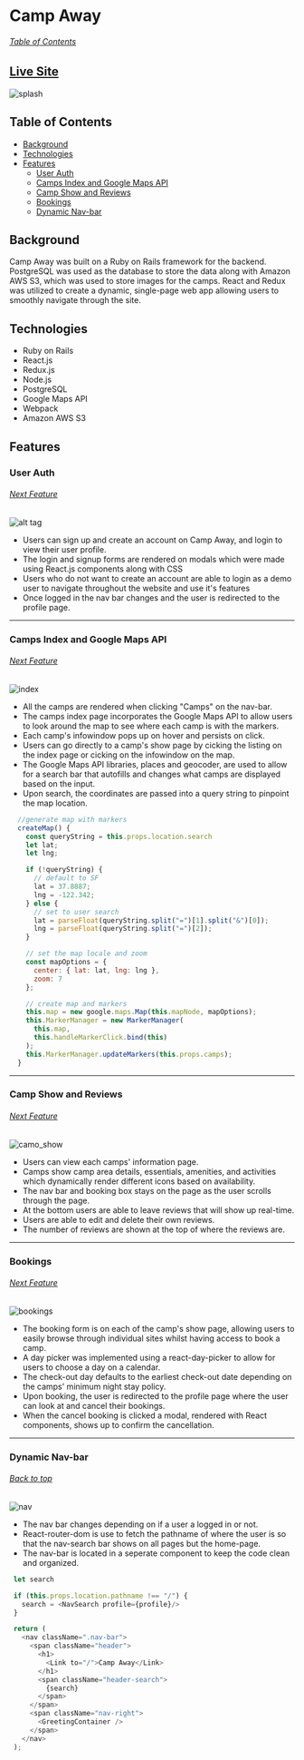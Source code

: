 
# Camp Away
###### [Table of Contents](#background)

## [Live Site](https://camp-away-hipcamp.herokuapp.com/#/)

![splash](https://i.pinimg.com/originals/43/a5/a8/43a5a8a703e57ddbadb99bbcc9eafc79.gif)

## Table of Contents

  * [Background](#background)
  * [Technologies](#technologies)
  * [Features](#features)
    * [User Auth](#user-auth)
    * [Camps Index and Google Maps API](#camps-index-and-google-maps-api)
    * [Camp Show and Reviews](#camp-show-and-reviews)
    * [Bookings](#bookings)
    * [Dynamic Nav-bar](#dynamic-nav-bar)

## Background

Camp Away was built on a Ruby on Rails framework for the backend. PostgreSQL was used as the database to store the data along with Amazon AWS S3, which was used to store images for the camps. React and Redux was utilized to create a dynamic, single-page web app allowing users to smoothly navigate through the site. 

## Technologies

* Ruby on Rails
* React.js
* Redux.js
* Node.js
* PostgreSQL
* Google Maps API
* Webpack
* Amazon AWS S3

## Features

### User Auth 
###### [Next Feature](#camps-index-and-google-maps-api)

![alt tag](https://i.pinimg.com/originals/a9/b7/9c/a9b79c9c87e3cd4e652b56b959a98820.gif)

* Users can sign up and create an account on Camp Away, and login to view their user profile.
* The login and signup forms are rendered on modals which were made using React.js components along with CSS
* Users who do not want to create an account are able to login as a demo user to navigate throughout the website and use it's features
* Once logged in the nav bar changes and the user is redirected to the profile page.

---

### Camps Index and Google Maps API
###### [Next Feature](#camp-show-and-reviews)

![index](https://i.pinimg.com/originals/02/ff/7f/02ff7f732ad506b37788c046343b8e03.gif)

* All the camps are rendered when clicking "Camps" on the nav-bar.
* The camps index page incorporates the Google Maps API to allow users to look around the map to see where each camp is with the markers.
* Each camp's infowindow pops up on hover and persists on click. 
* Users can go directly to a camp's show page by cicking the listing on the index page or cicking on the infowindow on the map.
* The Google Maps API libraries, places and geocoder, are used to allow for a search bar that autofills and changes what camps are displayed based on the input. 
* Upon search, the coordinates are passed into a query string to pinpoint the map location.
```javascript
  //generate map with markers
  createMap() {
    const queryString = this.props.location.search
    let lat;
    let lng;

    if (!queryString) {
      // default to SF
      lat = 37.8887;
      lng = -122.342;
    } else {
      // set to user search
      lat = parseFloat(queryString.split("=")[1].split("&")[0]);
      lng = parseFloat(queryString.split("=")[2]);
    }

    // set the map locale and zoom
    const mapOptions = {
      center: { lat: lat, lng: lng },
      zoom: 7
    };

    // create map and markers
    this.map = new google.maps.Map(this.mapNode, mapOptions);
    this.MarkerManager = new MarkerManager(
      this.map,
      this.handleMarkerClick.bind(this)
    );
    this.MarkerManager.updateMarkers(this.props.camps);
  }
```

---

### Camp Show and Reviews
###### [Next Feature](#bookings)

![camo_show](https://i.pinimg.com/originals/87/62/3c/87623cdde6079a335f8741965a50b885.gif)

* Users can view each camps' information page.
* Camps show camp area details, essentials, amenities, and activities which dynamically render different icons based on availability.
* The nav bar and booking box stays on the page as the user scrolls through the page.
* At the bottom users are able to leave reviews that will show up real-time.
* Users are able to edit and delete their own reviews.
* The number of reviews are shown at the top of where the reviews are.

---

### Bookings 
###### [Next Feature](#dynamic-nav-bar)

![bookings](https://i.pinimg.com/originals/32/ee/53/32ee53ac60fd668054891113ba1a7f56.gif)

* The booking form is on each of the camp's show page, allowing users to easily browse through individual sites whilst having access to book a camp.
* A day picker was implemented using a react-day-picker to allow for users to choose a day on a calendar.
* The check-out day defaults to the earliest check-out date depending on the camps' minimum night stay policy.
* Upon booking, the user is redirected to the profile page where the user can look at and cancel their bookings.
* When the cancel booking is clicked a modal, rendered with React components, shows up to confirm the cancellation.

---

### Dynamic Nav-bar
###### [Back to top](#camp-away)
  ![nav](https://i.pinimg.com/originals/aa/e2/1f/aae21f064eb8ec21c227a88f0190b2e1.gif)
  * The nav bar changes depending on if a user a logged in or not.
  * React-router-dom is use to fetch the pathname of where the user is so that the nav-search bar shows on all pages but the home-page.
  * The nav-bar is located in a seperate component to keep the code clean and organized. 
   ```javascript
    let search 

    if (this.props.location.pathname !== "/") {
      search = <NavSearch profile={profile}/>
    }

    return (
      <nav className=".nav-bar">
        <span className="header">
          <h1>
            <Link to="/">Camp Away</Link>
          </h1>
          <span className="header-search">
            {search}
          </span>
        </span>
        <span className="nav-right">
          <GreetingContainer />
        </span>
      </nav>
    );
  ```
  
